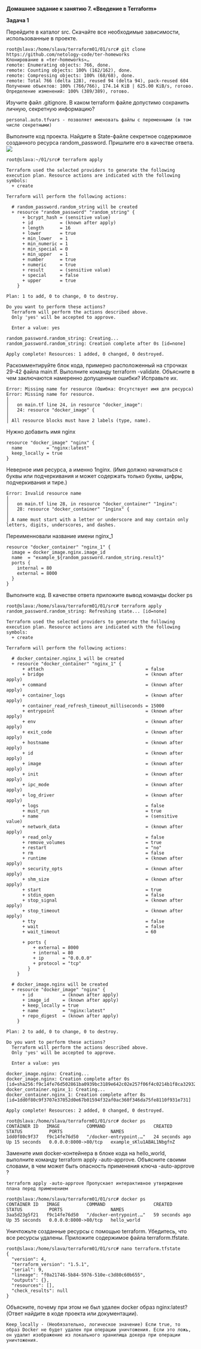__Домашнее задание к занятию 7. «Введение в Terraform»__

__Задача 1__

Перейдите в каталог src. Скачайте все необходимые зависимости, использованные в проекте.
```
root@slava:/home/slava/terraform01/01/src# git clone https://github.com/netology-code/ter-homeworks
Клонирование в «ter-homeworks»…
remote: Enumerating objects: 766, done.
remote: Counting objects: 100% (162/162), done.
remote: Compressing objects: 100% (68/68), done.
remote: Total 766 (delta 128), reused 94 (delta 94), pack-reused 604
Получение объектов: 100% (766/766), 174.14 KiB | 625.00 KiB/s, готово.
Определение изменений: 100% (389/389), готово.
```

Изучите файл .gitignore. В каком terraform файле допустимо сохранить личную, секретную информацию?
```
personal.auto.tfvars - позволяет именовать файлы с переменными (в том числе секретными)
```

Выполните код проекта. Найдите в State-файле секретное содержимое созданного ресурса random_password. Пришлите его в качестве ответа.
![](terra1.jpg)
```
root@slava:~/01/src# terraform apply

Terraform used the selected providers to generate the following execution plan. Resource actions are indicated with the following symbols:
  + create

Terraform will perform the following actions:

  # random_password.random_string will be created
  + resource "random_password" "random_string" {
      + bcrypt_hash = (sensitive value)
      + id          = (known after apply)
      + length      = 16
      + lower       = true
      + min_lower   = 1
      + min_numeric = 1
      + min_special = 0
      + min_upper   = 1
      + number      = true
      + numeric     = true
      + result      = (sensitive value)
      + special     = false
      + upper       = true
    }

Plan: 1 to add, 0 to change, 0 to destroy.

Do you want to perform these actions?
  Terraform will perform the actions described above.
  Only 'yes' will be accepted to approve.

  Enter a value: yes

random_password.random_string: Creating...
random_password.random_string: Creation complete after 0s [id=none]

Apply complete! Resources: 1 added, 0 changed, 0 destroyed.
```


Раскомментируйте блок кода, примерно расположенный на строчках 29-42 файла main.tf. Выполните команду terraform -validate. Объясните в чем заключаются намеренно допущенные ошибки? Исправьте их.
```
Error: Missing name for resource (Ошибка: Отсутствует имя для ресурса)
Error: Missing name for resource.
│
│   on main.tf line 24, in resource "docker_image":
│   24: resource "docker_image" {
│
│ All resource blocks must have 2 labels (type, name).
```

Нужно добавить имя nginx
```
resource "docker_image" "nginx" {
  name         = "nginx:latest"
  keep_locally = true
}
```

Неверное имя ресурса, а именно 1nginx. (Имя должно начинаться с буквы или подчеркивания и может содержать только буквы, цифры, подчеркивания и тире.)
```
Error: Invalid resource name
│
│   on main.tf line 28, in resource "docker_container" "1nginx":
│   28: resource "docker_container" "1nginx" {
│
│ A name must start with a letter or underscore and may contain only letters, digits, underscores, and dashes.
```

Переименновали название имени nginx_1
```
resource "docker_container" "nginx_1" {
  image = docker_image.nginx.image_id
  name  = "example_${random_password.random_string.result}"
  ports {
    internal = 80
    external = 8000
  }
}
```

Выполните код. В качестве ответа приложите вывод команды docker ps


```
root@slava:/home/slava/terraform01/01/src# terraform apply
random_password.random_string: Refreshing state... [id=none]

Terraform used the selected providers to generate the following execution plan. Resource actions are indicated with the following symbols:
  + create

Terraform will perform the following actions:

  # docker_container.nginx_1 will be created
  + resource "docker_container" "nginx_1" {
      + attach                                      = false
      + bridge                                      = (known after apply)
      + command                                     = (known after apply)
      + container_logs                              = (known after apply)
      + container_read_refresh_timeout_milliseconds = 15000
      + entrypoint                                  = (known after apply)
      + env                                         = (known after apply)
      + exit_code                                   = (known after apply)
      + hostname                                    = (known after apply)
      + id                                          = (known after apply)
      + image                                       = (known after apply)
      + init                                        = (known after apply)
      + ipc_mode                                    = (known after apply)
      + log_driver                                  = (known after apply)
      + logs                                        = false
      + must_run                                    = true
      + name                                        = (sensitive value)
      + network_data                                = (known after apply)
      + read_only                                   = false
      + remove_volumes                              = true
      + restart                                     = "no"
      + rm                                          = false
      + runtime                                     = (known after apply)
      + security_opts                               = (known after apply)
      + shm_size                                    = (known after apply)
      + start                                       = true
      + stdin_open                                  = false
      + stop_signal                                 = (known after apply)
      + stop_timeout                                = (known after apply)
      + tty                                         = false
      + wait                                        = false
      + wait_timeout                                = 60

      + ports {
          + external = 8000
          + internal = 80
          + ip       = "0.0.0.0"
          + protocol = "tcp"
        }
    }

  # docker_image.nginx will be created
  + resource "docker_image" "nginx" {
      + id           = (known after apply)
      + image_id     = (known after apply)
      + keep_locally = true
      + name         = "nginx:latest"
      + repo_digest  = (known after apply)
    }

Plan: 2 to add, 0 to change, 0 to destroy.

Do you want to perform these actions?
  Terraform will perform the actions described above.
  Only 'yes' will be accepted to approve.

  Enter a value: yes

docker_image.nginx: Creating...
docker_image.nginx: Creation complete after 0s [id=sha256:f9c14fe76d502861ba0939bc3189e642c02e257f06f4c0214b1f8ca329326cdanginx:latest]
docker_container.nginx_1: Creating...
docker_container.nginx_1: Creation complete after 8s [id=1dd0f80c9f3707e37052d0e67b01594f32af0ac360f346da75fe8110f931e731]

Apply complete! Resources: 2 added, 0 changed, 0 destroyed.

root@slava:/home/slava/terraform01/01/src# docker ps
CONTAINER ID   IMAGE          COMMAND                  CREATED          STATUS          PORTS                  NAMES
1dd0f80c9f37   f9c14fe76d50   "/docker-entrypoint.…"   24 seconds ago   Up 15 seconds   0.0.0.0:8000->80/tcp   example_sKlu1ABAL1NbgfnZ
```

Замените имя docker-контейнера в блоке кода на hello_world, выполните команду terraform apply -auto-approve. Объясните своими словами, в чем может быть опасность применения ключа -auto-approve ?
```
terraform apply -auto-approve Пропускает интерактивное утверждение плана перед применением
```

```
root@slava:/home/slava/terraform01/01/src# docker ps
CONTAINER ID   IMAGE          COMMAND                  CREATED          STATUS          PORTS                  NAMES
3aa5d23g5f21   f9c14fe76d50   "/docker-entrypoint.…"   59 seconds ago   Up 35 seconds   0.0.0.0:8000->80/tcp   hello_world
```

Уничтожьте созданные ресурсы с помощью terraform. Убедитесь, что все ресурсы удалены. Приложите содержимое файла terraform.tfstate.

```
root@slava:/home/slava/terraform01/01/src# nano terraform.tfstate
{
  "version": 4,
  "terraform_version": "1.5.1",
  "serial": 9,
  "lineage": "f0a21746-5b84-5976-510e-c3d80c60b655",
  "outputs": {},
  "resources": [],
  "check_results": null
}
```


Объясните, почему при этом не был удален docker образ nginx:latest? 
(Ответ найдите в коде проекта или документации).
```
Keep_locally - (Необязательно, логическое значение) Если true, то образ Docker не будет удален при операции уничтожения. Если это ложь, он удалит изображение из локального хранилища докера при операции уничтожения.
```
